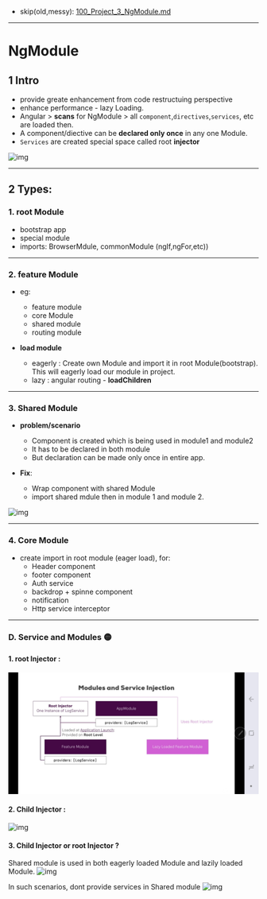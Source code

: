 - skip(old,messy): [100_Project_3_NgModule.md](UdemyProject/100_Project_3_NgModule.md)
--- 
# NgModule
## 1 Intro
- provide greate enhancement from code restructuing perspective
- enhance performance - lazy Loading.
- Angular > **scans** for NgModule > all `component`,`directives`,`services`, etc are loaded then.
- A component/diective can be **declared only once** in any one Module.
- `Services` are created special space called root **injector**

![img](https://github.com/lekhrajdinkar/NG6/blob/master/notes/assets/ngmod/001_1.jpg)

---
## 2 Types:
### 1. root Module
- bootstrap app
- special module
- imports: BrowserMdule, commonModule (ngIf,ngFor,etc))
---
### 2. feature Module 
- eg:
  - feature module 
  - core Module 
  - shared module
  - routing module

- **load module**
  - eagerly : Create own Module and import it in root Module(bootstrap). This will eagerly load our module in project.
  - lazy : angular routing -  **loadChildren**

---
### 3. Shared Module
- **problem/scenario**
  - Component is created which is being used in module1 and module2
  - It has to be declared in both module
  - But declaration can be made only once in entire app.

- **Fix**:
  - Wrap component with shared Module
  - import shared mdule then in module 1 and module 2.

![img](https://github.com/lekhrajdinkar/NG6/blob/master/notes/assets/ngmod/006.jpg)

---

### 4. Core Module
- create import in root module (eager load), for:
  - Header component
  - footer component
  - Auth service
  - backdrop + spinne component
  - notification
  - Http service interceptor

---

### D. Service and Modules :yellow_circle:

#### 1. root Injector : 
![img](./assets/ngmod/011_1.jpg)

#### 2. Child Injector : 
![img](https://github.com/lekhrajdinkar/NG6/blob/master/notes/assets/ngmod/011_2.jpg)

#### 3. Child Injector or root Injector ? 
Shared module is used in both eagerly loaded Module and lazily loaded Module.
![img](https://github.com/lekhrajdinkar/NG6/blob/master/notes/assets/ngmod/011_3.jpg)

In such scenarios, dont provide services in Shared module
![img](https://github.com/lekhrajdinkar/NG6/blob/master/notes/assets/ngmod/011_4.jpg)




